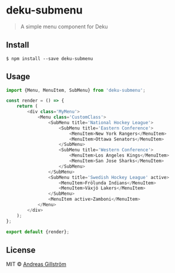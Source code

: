 # deku-submenu

> A simple menu component for Deku


## Install

```
$ npm install --save deku-submenu
```


## Usage

```js
import {Menu, MenuItem, SubMenu} from 'deku-submenu';

const render = () => {
	return (
		<div class='MyMenu'>
			<Menu class='CustomClass'>
				<SubMenu title='National Hockey League'>
					<SubMenu title='Eastern Conference'>
						<MenuItem>New York Rangers</MenuItem>
						<MenuItem>Ottawa Senators</MenuItem>
					</SubMenu>
					<SubMenu title='Western Conference'>
						<MenuItem>Los Angeles Kings</MenuItem>
						<MenuItem>San Jose Sharks</MenuItem>
					</SubMenu>
				</SubMenu>
				<SubMenu title='Swedish Hockey League' active>
					<MenuItem>Frölunda Indians</MenuItem>
					<MenuItem>Växjö Lakers</MenuItem>
				</SubMenu>
				<MenuItem active>Zamboni</MenuItem>
			</Menu>
		</div>
	);
};

export default {render};
```


## License

MIT © [Andreas Gillström](http://github.com/gillstrom)
